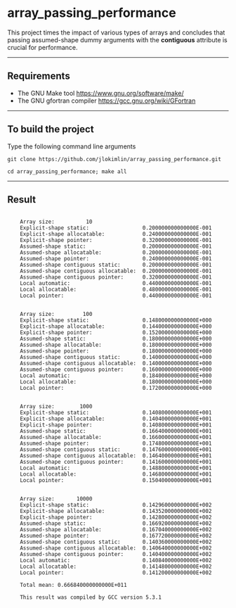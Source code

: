 # **array\_passing\_performance**

This project times the impact of various types of arrays and concludes that passing assumed-shape dummy arguments with the **contiguous** attribute is crucial for performance. 

-----------------------------------------------------------------------------

## Requirements
* The GNU Make tool https://www.gnu.org/software/make/
* The GNU gfortran compiler https://gcc.gnu.org/wiki/GFortran

-----------------------------------------------------------------------------

## To build the project

Type the following command line arguments
```
git clone https://github.com/jlokimlin/array_passing_performance.git

cd array_passing_performance; make all
```
-----------------------------------------------------------------------------

## Result

```

	Array size:          10
	Explicit-shape static:                 0.200000000000000E-001
	Explicit-shape allocatable:            0.240000000000000E-001
	Explicit-shape pointer:                0.320000000000000E-001
	Assumed-shape static:                  0.200000000000000E-001
	Assumed-shape allocatable:             0.200000000000000E-001
	Assumed-shape pointer:                 0.240000000000000E-001
	Assumed-shape contiguous static:       0.200000000000000E-001
	Assumed-shape contiguous allocatable:  0.200000000000000E-001
	Assumed-shape contiguous pointer:      0.320000000000000E-001
	Local automatic:                       0.440000000000000E-001
	Local allocatable:                     0.480000000000000E-001
	Local pointer:                         0.440000000000000E-001
	
	
	Array size:         100
	Explicit-shape static:                 0.148000000000000E+000
	Explicit-shape allocatable:            0.144000000000000E+000
	Explicit-shape pointer:                0.152000000000000E+000
	Assumed-shape static:                  0.180000000000000E+000
	Assumed-shape allocatable:             0.180000000000000E+000
	Assumed-shape pointer:                 0.180000000000000E+000
	Assumed-shape contiguous static:       0.140000000000000E+000
	Assumed-shape contiguous allocatable:  0.140000000000000E+000
	Assumed-shape contiguous pointer:      0.160000000000000E+000
	Local automatic:                       0.184000000000000E+000
	Local allocatable:                     0.180000000000000E+000
	Local pointer:                         0.172000000000000E+000
	
	
	Array size:        1000
	Explicit-shape static:                 0.140800000000000E+001
	Explicit-shape allocatable:            0.140400000000000E+001
	Explicit-shape pointer:                0.140800000000000E+001
	Assumed-shape static:                  0.166400000000000E+001
	Assumed-shape allocatable:             0.166000000000000E+001
	Assumed-shape pointer:                 0.174800000000000E+001
	Assumed-shape contiguous static:       0.147600000000000E+001
	Assumed-shape contiguous allocatable:  0.146400000000000E+001
	Assumed-shape contiguous pointer:      0.141600000000000E+001
	Local automatic:                       0.148800000000000E+001
	Local allocatable:                     0.146800000000000E+001
	Local pointer:                         0.150400000000000E+001
	
	
	Array size:       10000
	Explicit-shape static:                 0.142960000000000E+002
	Explicit-shape allocatable:            0.143520000000000E+002
	Explicit-shape pointer:                0.142800000000000E+002
	Assumed-shape static:                  0.166920000000000E+002
	Assumed-shape allocatable:             0.167040000000000E+002
	Assumed-shape pointer:                 0.167720000000000E+002
	Assumed-shape contiguous static:       0.140360000000000E+002
	Assumed-shape contiguous allocatable:  0.140640000000000E+002
	Assumed-shape contiguous pointer:      0.140400000000000E+002
	Local automatic:                       0.140840000000000E+002
	Local allocatable:                     0.141480000000000E+002
	Local pointer:                         0.141200000000000E+002
	
	Total mean: 0.666840000000000E+011
	 
	This result was compiled by GCC version 5.3.1
```
